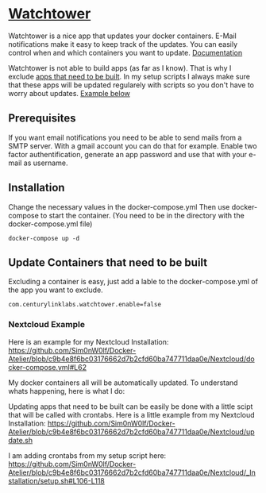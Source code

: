 # [Watchtower](https://github.com/containrrr/watchtower)

Watchtower is a nice app that updates your docker containers. E-Mail notifications make it easy to keep track of the updates.
You can easily control when and which containers you want to update.
[Documentation](https://containrrr.dev/watchtower/)

Watchtower is not able to build apps (as far as I know). That is why I exclude [apps that need to be built](https://github.com/Sim0nW0lf/Docker-Atelier/blob/c9b4e8f6bc03176662d7b2cfd60ba747711daa0e/Nextcloud/docker-compose.yml#L27-L30).
In my setup scripts I always make sure that these apps will be updated regularely with scripts so you don't have to worry about updates. [Example below](https://github.com/Sim0nW0lf/Docker-Atelier/new/master/Watchtower#update-containers-that-need-to-be-built)

## Prerequisites

If you want email notifications you need to be able to send mails from a SMTP server. With a gmail account you can do that for example.
Enable two factor authentification, generate an app password and use that with your e-mail as username.

## Installation

Change the necessary values in the docker-compose.yml
Then use docker-compose to start the container. (You need to be in the directory with the docker-compose.yml file)
```
docker-compose up -d
```

## Update Containers that need to be built

Excluding a container is easy, just add a lable to the docker-compose.yml of the app you want to exclude.
```
com.centurylinklabs.watchtower.enable=false
```

### Nextcloud Example
Here is an example for my Nextcloud Installation:
https://github.com/Sim0nW0lf/Docker-Atelier/blob/c9b4e8f6bc03176662d7b2cfd60ba747711daa0e/Nextcloud/docker-compose.yml#L62

My docker containers all will be automatically updated.
To understand whats happening, here is what I do:

Updating apps that need to be built can be easily be done with a little scipt that will be called with crontabs.
Here is a little example from my Nextcloud Installation: https://github.com/Sim0nW0lf/Docker-Atelier/blob/c9b4e8f6bc03176662d7b2cfd60ba747711daa0e/Nextcloud/update.sh

I am adding crontabs from my setup script here: https://github.com/Sim0nW0lf/Docker-Atelier/blob/c9b4e8f6bc03176662d7b2cfd60ba747711daa0e/Nextcloud/_Installation/setup.sh#L106-L118
